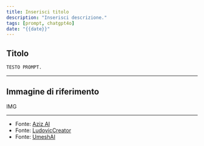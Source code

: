 ```yaml
---
title: Inserisci titolo
description: "Inserisci descrizione."
tags: [prompt, chatgpt4o]
date: "{{date}}"
---
```


## Titolo

```txt
TESTO PROMPT.
```

---

## Immagine di riferimento

IMG

---

- Fonte: [Aziz AI](https://x.com/aziz4ai)
- Fonte: [LudovicCreator](https://x.com/LudovicCreator)
- Fonte: [UmeshAI](https://x.com/umesh_ai)

